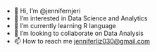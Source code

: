 - 👋 Hi, I’m @jennifernjeri
- 👀 I’m interested in Data Science and Analytics
- 🌱 I’m currently learning R language
- 💞️ I’m looking to collaborate on Data Analysis
- 📫 How to reach me jenniferliz030@gmail.com

<!---
jennifernjeri/jennifernjeri is a ✨ special ✨ repository because its `README.md` (this file) appears on your GitHub profile.
You can click the Preview link to take a look at your changes.
--->
